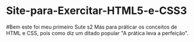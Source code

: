 # Site-para-Exercitar-HTML5-e-CSS3
#Bem este foi meu primeiro Sute s2
Más para práticar os conceitos de HTML e CSS,
pois como diz um ditado popular "A prática leva a perfeição".
